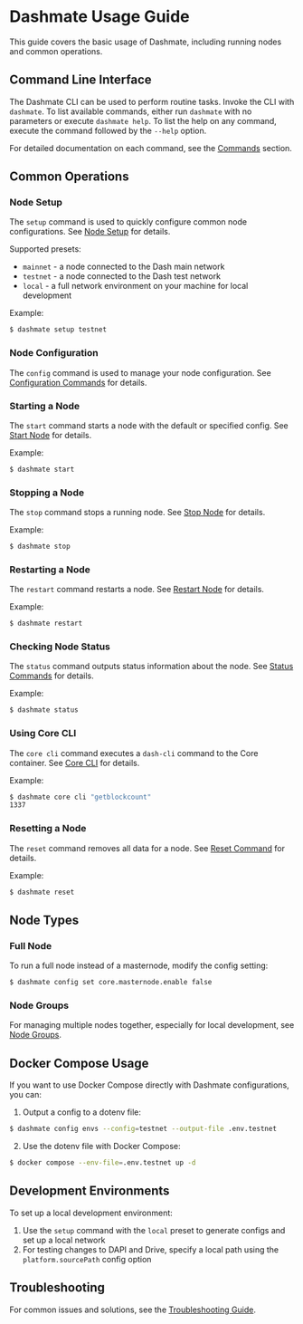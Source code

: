 # Dashmate Usage Guide

This guide covers the basic usage of Dashmate, including running nodes and common operations.

## Command Line Interface

The Dashmate CLI can be used to perform routine tasks. Invoke the CLI with `dashmate`. To list available commands, either run `dashmate` with no parameters or execute `dashmate help`. To list the help on any command, execute the command followed by the `--help` option.

For detailed documentation on each command, see the [Commands](./commands/index.md) section.

## Common Operations

### Node Setup

The `setup` command is used to quickly configure common node configurations. See [Node Setup](./commands/setup.md) for details.

Supported presets:
 * `mainnet` - a node connected to the Dash main network
 * `testnet` - a node connected to the Dash test network
 * `local` - a full network environment on your machine for local development

Example:
```bash
$ dashmate setup testnet
```

### Node Configuration

The `config` command is used to manage your node configuration. See [Configuration Commands](./commands/config/index.md) for details.

### Starting a Node

The `start` command starts a node with the default or specified config. See [Start Node](./commands/start.md) for details.

Example:
```bash
$ dashmate start
```

### Stopping a Node

The `stop` command stops a running node. See [Stop Node](./commands/stop.md) for details.

Example:
```bash
$ dashmate stop
```

### Restarting a Node

The `restart` command restarts a node. See [Restart Node](./commands/restart.md) for details.

Example:
```bash
$ dashmate restart
```

### Checking Node Status

The `status` command outputs status information about the node. See [Status Commands](./commands/status/index.md) for details.

Example:
```bash
$ dashmate status
```

### Using Core CLI

The `core cli` command executes a `dash-cli` command to the Core container. See [Core CLI](./commands/core/cli.md) for details.

Example:
```bash
$ dashmate core cli "getblockcount"
1337
```

### Resetting a Node

The `reset` command removes all data for a node. See [Reset Command](./commands/reset.md) for details.

Example:
```bash
$ dashmate reset
```

## Node Types

### Full Node

To run a full node instead of a masternode, modify the config setting:
```bash
$ dashmate config set core.masternode.enable false
```

### Node Groups

For managing multiple nodes together, especially for local development, see [Node Groups](./commands/group/index.md).

## Docker Compose Usage

If you want to use Docker Compose directly with Dashmate configurations, you can:

1. Output a config to a dotenv file:
```bash
$ dashmate config envs --config=testnet --output-file .env.testnet
```

2. Use the dotenv file with Docker Compose:
```bash
$ docker compose --env-file=.env.testnet up -d
```

## Development Environments

To set up a local development environment:

1. Use the `setup` command with the `local` preset to generate configs and set up a local network
2. For testing changes to DAPI and Drive, specify a local path using the `platform.sourcePath` config option

## Troubleshooting

For common issues and solutions, see the [Troubleshooting Guide](./troubleshooting.md).